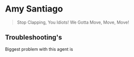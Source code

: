 # Amy Santiago

> Stop Clapping, You Idiots! We Gotta Move, Move, Move!

## Troubleshooting's

Biggest problem with this agent is 